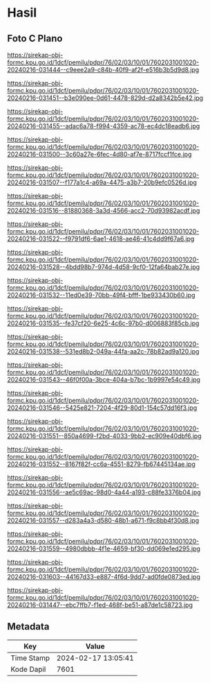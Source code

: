 # Hasil

## Foto C Plano

https://sirekap-obj-formc.kpu.go.id/1dcf/pemilu/pdpr/76/02/03/10/01/7602031001020-20240216-031444--c9eee2a9-c84b-40f9-af2f-e516b3b5d9d8.jpg

https://sirekap-obj-formc.kpu.go.id/1dcf/pemilu/pdpr/76/02/03/10/01/7602031001020-20240216-031451--b3e090ee-0d61-4478-829d-d2a8342b5e42.jpg

https://sirekap-obj-formc.kpu.go.id/1dcf/pemilu/pdpr/76/02/03/10/01/7602031001020-20240216-031455--adac6a78-f994-4359-ac78-ec4dc18eadb6.jpg

https://sirekap-obj-formc.kpu.go.id/1dcf/pemilu/pdpr/76/02/03/10/01/7602031001020-20240216-031500--3c60a27e-6fec-4d80-af7e-8717fccf1fce.jpg

https://sirekap-obj-formc.kpu.go.id/1dcf/pemilu/pdpr/76/02/03/10/01/7602031001020-20240216-031507--f177a1c4-a69a-4475-a3b7-20b9efc0526d.jpg

https://sirekap-obj-formc.kpu.go.id/1dcf/pemilu/pdpr/76/02/03/10/01/7602031001020-20240216-031516--81880368-3a3d-4566-acc2-70d93982acdf.jpg

https://sirekap-obj-formc.kpu.go.id/1dcf/pemilu/pdpr/76/02/03/10/01/7602031001020-20240216-031522--f9791df6-6ae1-4618-ae46-41c4dd9f67a6.jpg

https://sirekap-obj-formc.kpu.go.id/1dcf/pemilu/pdpr/76/02/03/10/01/7602031001020-20240216-031528--4bdd98b7-974d-4d58-9cf0-12fa64bab27e.jpg

https://sirekap-obj-formc.kpu.go.id/1dcf/pemilu/pdpr/76/02/03/10/01/7602031001020-20240216-031532--11ed0e39-70bb-49f4-bfff-1be933430b60.jpg

https://sirekap-obj-formc.kpu.go.id/1dcf/pemilu/pdpr/76/02/03/10/01/7602031001020-20240216-031535--fe37cf20-6e25-4c6c-97b0-d006883f85cb.jpg

https://sirekap-obj-formc.kpu.go.id/1dcf/pemilu/pdpr/76/02/03/10/01/7602031001020-20240216-031538--531ed8b2-049a-44fa-aa2c-78b82ad9a120.jpg

https://sirekap-obj-formc.kpu.go.id/1dcf/pemilu/pdpr/76/02/03/10/01/7602031001020-20240216-031543--46f0f00a-3bce-404a-b7bc-1b9997e54c49.jpg

https://sirekap-obj-formc.kpu.go.id/1dcf/pemilu/pdpr/76/02/03/10/01/7602031001020-20240216-031546--5425e821-7204-4f29-80d1-154c57dd16f3.jpg

https://sirekap-obj-formc.kpu.go.id/1dcf/pemilu/pdpr/76/02/03/10/01/7602031001020-20240216-031551--850a4699-f2bd-4033-9bb2-ec909e40dbf6.jpg

https://sirekap-obj-formc.kpu.go.id/1dcf/pemilu/pdpr/76/02/03/10/01/7602031001020-20240216-031552--8167f82f-cc6a-4551-8279-fb67445134ae.jpg

https://sirekap-obj-formc.kpu.go.id/1dcf/pemilu/pdpr/76/02/03/10/01/7602031001020-20240216-031556--ae5c69ac-98d0-4a44-a193-c88fe3376b04.jpg

https://sirekap-obj-formc.kpu.go.id/1dcf/pemilu/pdpr/76/02/03/10/01/7602031001020-20240216-031557--d283a4a3-d580-48b1-a671-f9c8bb4f30d8.jpg

https://sirekap-obj-formc.kpu.go.id/1dcf/pemilu/pdpr/76/02/03/10/01/7602031001020-20240216-031559--4980dbbb-4f1e-4659-bf30-dd069e1ed295.jpg

https://sirekap-obj-formc.kpu.go.id/1dcf/pemilu/pdpr/76/02/03/10/01/7602031001020-20240216-031603--44167d33-e887-4f6d-9dd7-ad0fde0873ed.jpg

https://sirekap-obj-formc.kpu.go.id/1dcf/pemilu/pdpr/76/02/03/10/01/7602031001020-20240216-031447--ebc7ffb7-f1ed-468f-be51-a87de1c58723.jpg


## Metadata

| Key        | Value               |
| ---------- | ------------------- |
| Time Stamp | 2024-02-17 13:05:41 |
| Kode Dapil | 7601                |



